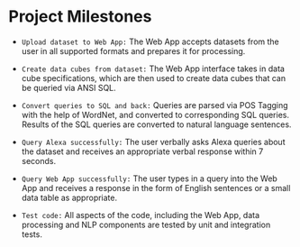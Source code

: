 # Project Milestones

* `Upload dataset to Web App:` The Web App accepts datasets from the user in all supported formats and prepares it for processing.

* `Create data cubes from dataset:` The Web App interface takes in data cube specifications, which are then used to create data cubes that can be queried via ANSI SQL.

* `Convert queries to SQL and back:` Queries are parsed via POS Tagging with the help of WordNet, and converted to corresponding SQL queries. Results of the SQL queries are converted to natural language sentences.

* `Query Alexa successfully:` The user verbally asks Alexa queries about the dataset and receives an appropriate verbal response within 7 seconds.

* `Query Web App successfully:` The user types in a query into the Web App and receives a response in the form of English sentences or a small data table as appropriate.

* `Test code:` All aspects of the code, including the Web App, data processing and NLP components are tested by unit and integration tests.
